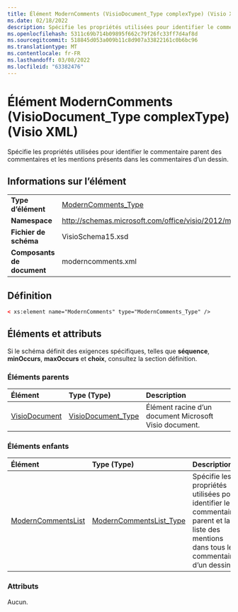 ```yaml
---
title: Élément ModernComments (VisioDocument_Type complexType) (Visio XML)
ms.date: 02/18/2022
description: Spécifie les propriétés utilisées pour identifier le commentaire parent et les mentions présentes dans les commentaires d’un dessin.
ms.openlocfilehash: 5311c69b714b09895f662c79f26fc33ff7d4af8d
ms.sourcegitcommit: 518845d053a009b11c8d907a33822161c0b6bc96
ms.translationtype: MT
ms.contentlocale: fr-FR
ms.lasthandoff: 03/08/2022
ms.locfileid: "63382476"
---
```

# <a name="moderncomments-element-visiodocument_type-complextype-visio-xml"></a>Élément ModernComments (VisioDocument_Type complexType) (Visio XML)

Spécifie les propriétés utilisées pour identifier le commentaire parent des commentaires et les mentions présents dans les commentaires d’un dessin.
  
## <a name="element-information"></a>Informations sur l’élément

|||
|:-----|:-----|
|**Type d’élément** <br/> |[ModernComments_Type](moderncomments_type-complextypevisio-xml.md) <br/> |
|**Namespace** <br/> |http://schemas.microsoft.com/office/visio/2012/main  <br/> |
|**Fichier de schéma** <br/> |VisioSchema15.xsd  <br/> |
|**Composants de document** <br/> |moderncomments.xml  <br/> |
   
## <a name="definition"></a>Définition

```XML
< xs:element name="ModernComments" type="ModernComments_Type" />
```

## <a name="elements-and-attributes"></a>Éléments et attributs

Si le schéma définit des exigences spécifiques, telles que **séquence**, **minOccurs**, **maxOccurs** et **choix**, consultez la section définition. 
  
### <a name="parent-elements"></a>Éléments parents

|**Élément**|**Type (Type)**|**Description**|
|:-----|:-----|:-----|
|[VisioDocument](visiodocument-elementvisio-xml.md) <br/> |[VisioDocument_Type](visiodocument_type-complextypevisio-xml.md) <br/> |Élément racine d’un document Microsoft Visio document. |
  
### <a name="child-elements"></a>Éléments enfants

|**Élément**|**Type (Type)**|**Description**|
|:-----|:-----|:-----|
|[ModernCommentsList](moderncommentslist-element-moderncomments_type-complextypevisio-xml.md) <br/> |[ModernCommentsList_Type](moderncommentslist_type-complextypevisio-xml.md) <br/> |Spécifie les propriétés utilisées pour identifier le commentaire parent et la liste des mentions dans tous les commentaires d’un dessin.  |
   
### <a name="attributes"></a>Attributs

Aucun.
  

